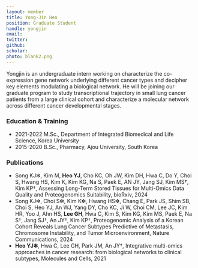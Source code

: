 ```yaml
---
layout: member
title: Yong-Jin Heo
position: Graduate Student
handle: yongjin
email:
twitter:
github: 
scholar: 
photo: blank2.png
---
```


Yongjin is an undergraduate intern working on characterize the co-expression gene network underlying different cancer types and decipher key elements modulating a biological network. He will be joining our graduate program to study transcriptional trajectory in small lung cancer patients from a large clinical cohort and characterize a molecular network across different cancer developmental stages.

### Education & Training
- 2021-2022 M.Sc., Department of Integrated Biomedical and Life Science, Korea University
- 2015-2020 B.Sc., Pharmacy, Ajou University, South Korea

### Publications
- Song KJ✻, Kim M, **Heo YJ**, Cho KC, Oh JW, Kim DH, Hwa C, Do Y, Choi S, Hwang HS, Kim K, Kim KG, Na S, Paek E, AN JY, Jang SJ, Kim MS†, Kim KP†, Assessing Long-Term Stored Tissues for Multi-Omics Data Quality and Proteogenomics Suitability, bioRxiv, 2024
- Song KJ✻, Choi S✻, Kim K✻, Hwang HS✻, Chang E, Park JS, Shim SB, Choi S, Heo YJ, An WJ, Yang DY, Cho KC, Ji W, Choi CM, Lee JC, Kim HR, Yoo J, Ahn HS, **Lee GH**, Hwa C, Kim S, Kim KG, Kim MS, Paek E, Na S†, Jang SJ†, An JY†, Kim KP†, Proteogenomic Analysis of a Korean Cohort Reveals Lung Cancer Subtypes Predictive of Metastasis, Chromosome Instability, and Tumor Microenvironment, Nature Communications, 2024
- **Heo YJ✻**, Hwa C, Lee GH, Park JM, An JY†, Integrative multi-omics approaches in cancer research: from biological networks to clinical subtypes, Molecules and Cells, 2021